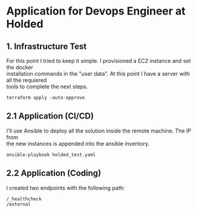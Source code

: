 # Application for Devops Engineer at Holded

## 1. Infrastructure Test

For this point I tried to keep it simple. I provisioned a EC2 instance and set the docker  
installation commands in the "user data". At this point I have a server with all the requiered  
tools to complete the next steps.

```
terraform apply -auto-approve
```

## 2.1 Application (CI/CD)

I'll use Ansible to deploy all the solution inside the remote machine. The IP from  
the new instances is appended into the ansible inventory.

```
ansible-playbook holded_test.yaml
```

## 2.2 Application (Coding)

I created two endpoints with the following path:

```
/_healthcheck
/external
```